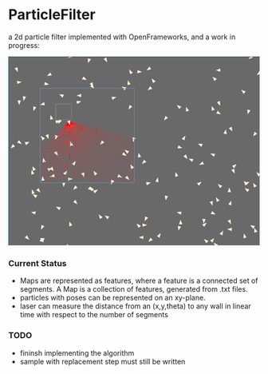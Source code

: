 ParticleFilter
==============
a 2d particle filter implemented with OpenFrameworks, and a work in progress:

![laserScanner](https://raw.githubusercontent.com/Poofjunior/ParticleFilter/master/pics/particleFilter1.png)

### Current Status
* Maps are represented as features, where a feature is a connected set of
  segments. A Map is a collection of features, generated from .txt files. 
* particles with poses can be represented on an xy-plane.
* laser can measure the distance from an (x,y,theta) to any wall in linear
  time with respect to the number of segments

### TODO
* fininsh implementing the algorithm
* sample with replacement step must still be written

